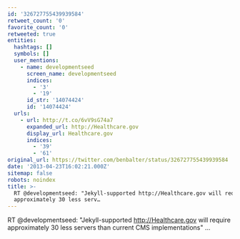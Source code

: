 ```yaml
---
id: '326727755439939584'
retweet_count: '0'
favorite_count: '0'
retweeted: true
entities:
  hashtags: []
  symbols: []
  user_mentions:
    - name: developmentseed
      screen_name: developmentseed
      indices:
        - '3'
        - '19'
      id_str: '14074424'
      id: '14074424'
  urls:
    - url: http://t.co/6vV9sG74a7
      expanded_url: http://Healthcare.gov
      display_url: Healthcare.gov
      indices:
        - '39'
        - '61'
original_url: https://twitter.com/benbalter/status/326727755439939584
date: '2013-04-23T16:02:21.000Z'
sitemap: false
robots: noindex
title: >-
  RT @developmentseed: "Jekyll-supported http://Healthcare.gov will require
  approximately 30 less serv…
---
```


RT @developmentseed: "Jekyll-supported http://Healthcare.gov will require approximately 30 less servers than current CMS implementations" …